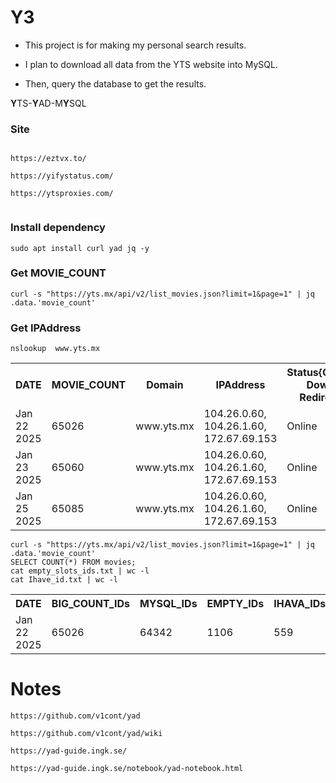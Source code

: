 # Y3



 - This project is for making my personal search results.

 - I plan to download all data from the YTS website into MySQL.

 - Then, query the database to get the results.

**Y**TS-**Y**AD-M**Y**SQL




### Site


```

https://eztvx.to/

https://yifystatus.com/

https://ytsproxies.com/


```







### Install dependency

```
sudo apt install curl yad jq -y

```



### Get MOVIE_COUNT

```
curl -s "https://yts.mx/api/v2/list_movies.json?limit=1&page=1" | jq .data.'movie_count'
```
 

### Get IPAddress

```
nslookup  www.yts.mx
```

<table>
  <tr>
    <th>DATE</th>
    <th>MOVIE_COUNT</th>
    <th>Domain</th>
    <th>IPAddress</th>
    <th>Status{Online, Down, Redirect}</th>
    <th>Sync{successfully, notyet}</th>
    <th>Summery</th>
  </tr>
<tr>
  <td style="width: 50px; word-wrap: break-word;">Jan 22 2025</td>
  <td style="width: 150px; word-wrap: break-word;">65026</td>
  <td style="width: 150px; word-wrap: break-word;">www.yts.mx</td>
  <td style="width: 150px; word-wrap: break-word;">104.26.0.60, 104.26.1.60, 172.67.69.153</td>
  <td style="width: 200px; word-wrap: break-word;">Online</td>
  <td style="width: 200px; word-wrap: break-word;">notyet</td>
  <td style="width: 200px; word-wrap: break-word;"></td>
</tr>
<tr>
  <td style="width: 50px; word-wrap: break-word;">Jan 23 2025</td>
  <td style="width: 150px; word-wrap: break-word;">65060</td>
  <td style="width: 150px; word-wrap: break-word;">www.yts.mx</td>
  <td style="width: 150px; word-wrap: break-word;">104.26.0.60, 104.26.1.60, 172.67.69.153</td>
  <td style="width: 200px; word-wrap: break-word;">Online</td>
  <td style="width: 200px; word-wrap: break-word;">notyet</td>
  <td style="width: 200px; word-wrap: break-word;">+34</td>
</tr>
<tr>
  <td style="width: 50px; word-wrap: break-word;">Jan 25 2025</td>
  <td style="width: 150px; word-wrap: break-word;">65085</td>
  <td style="width: 150px; word-wrap: break-word;">www.yts.mx</td>
  <td style="width: 150px; word-wrap: break-word;">104.26.0.60, 104.26.1.60, 172.67.69.153</td>
  <td style="width: 200px; word-wrap: break-word;">Online</td>
  <td style="width: 200px; word-wrap: break-word;">notyet</td>
  <td style="width: 200px; word-wrap: break-word;">+25</td>
</tr>
</table>


```
curl -s "https://yts.mx/api/v2/list_movies.json?limit=1&page=1" | jq .data.'movie_count'
SELECT COUNT(*) FROM movies;
cat empty_slots_ids.txt | wc -l
cat Ihave_id.txt | wc -l

```


<table>
  <tr>
    <th>DATE</th>
    <th>BIG_COUNT_IDs</th>
    <th>MYSQL_IDs</th>
    <th>EMPTY_IDs</th>
    <th>IHAVA_IDs</th>
    <th>TOTAL_IDs</th>
    <th>LARGEST_ID</th>
    <th>-</th>
    <th>Summery</th>
  </tr>
<tr>

  <td style="width: 50px; word-wrap: break-word;">Jan 22 2025</td>
  <td style="width: 50px; word-wrap: break-word;">65026</td>
  <td style="width: 150px; word-wrap: break-word;">64342</td>
  <td style="width: 50px; word-wrap: break-word;">1106</td>
  <td style="width: 150px; word-wrap: break-word;">559</td>
  <td style="width: 200px; word-wrap: break-word;">64901</td>
  <td style="width: 200px; word-wrap: break-word;">66092</td>
  <td style="width: 200px; word-wrap: break-word;"></td>
  <td style="width: 200px; word-wrap: break-word;"> -125</td>
</tr>
</table>


# Notes



```
https://github.com/v1cont/yad

https://github.com/v1cont/yad/wiki

https://yad-guide.ingk.se/

https://yad-guide.ingk.se/notebook/yad-notebook.html

```




